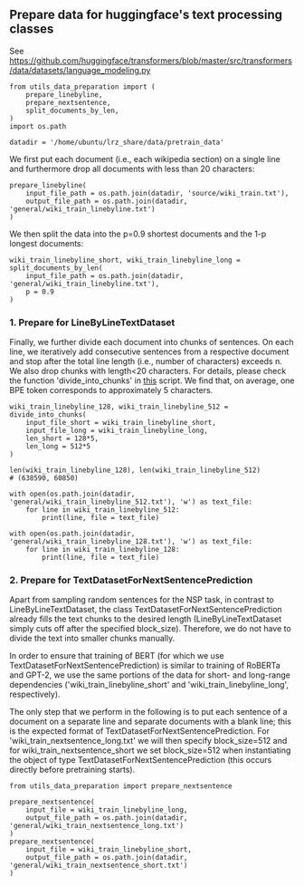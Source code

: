## Prepare data for huggingface's text processing classes

See https://github.com/huggingface/transformers/blob/master/src/transformers/data/datasets/language_modeling.py

```
from utils_data_preparation import (
    prepare_linebyline, 
    prepare_nextsentence,
    split_documents_by_len,
)
import os.path

datadir = '/home/ubuntu/lrz_share/data/pretrain_data'
```

We first put each document (i.e., each wikipedia section) on a single line 
and furthermore drop all documents with less than 20 characters:
```
prepare_linebyline(
    input_file_path = os.path.join(datadir, 'source/wiki_train.txt'), 
    output_file_path = os.path.join(datadir, 'general/wiki_train_linebyline.txt')
)
```

We then split the data into the p=0.9 shortest documents and the 1-p 
longest documents:
```
wiki_train_linebyline_short, wiki_train_linebyline_long = split_documents_by_len(
    input_file_path = os.path.join(datadir, 'general/wiki_train_linebyline.txt'),
    p = 0.9
)
```

### 1. Prepare for LineByLineTextDataset

Finally, we further divide each document into chunks of sentences.
On each line, we iteratively add consecutive sentences from a respective document
and stop after the total line length (i.e., number of characters) exceeds n. 
We also drop chunks with length<20 characters. For details, please check
the function 'divide_into_chunks' in [this](https://github.com/PMSchulze/masters_thesis/blob/master/data_preparation/utils_data_preparation.py) script.
We find that, on average, one BPE token corresponds to approximately 5 characters.
```
wiki_train_linebyline_128, wiki_train_linebyline_512 =  divide_into_chunks(
    input_file_short = wiki_train_linebyline_short,
    input_file_long = wiki_train_linebyline_long,
    len_short = 128*5,
    len_long = 512*5
)

len(wiki_train_linebyline_128), len(wiki_train_linebyline_512)
# (638590, 60850)

with open(os.path.join(datadir, 'general/wiki_train_linebyline_512.txt'), 'w') as text_file:
    for line in wiki_train_linebyline_512:
        print(line, file = text_file)

with open(os.path.join(datadir, 'general/wiki_train_linebyline_128.txt'), 'w') as text_file:
    for line in wiki_train_linebyline_128:
        print(line, file = text_file)
```

### 2. Prepare for TextDatasetForNextSentencePrediction

Apart from sampling random sentences for the NSP task, in contrast to LineByLineTextDataset, the class TextDatasetForNextSentencePrediction 
already fills the text chunks to the desired length (LineByLineTextDataset simply cuts off after the specified block_size). 
Therefore, we do not have to divide the text into smaller chunks manually.

In order to ensure that training of BERT (for which we use TextDatasetForNextSentencePrediction) is similar to training of RoBERTa
and GPT-2, we use the same portions of the data for short- and long-range dependencies ('wiki_train_linebyline_short' and 'wiki_train_linebyline_long', respectively).

The only step that we perform in the following is to put each sentence of a document on a separate line and separate documents with a blank line; this is the expected format of TextDatasetForNextSentencePrediction. For 'wiki_train_nextsentence_long.txt' we will then specify block_size=512 and for wiki_train_nextsentence_short we set block_size=512 when instantiating the object of type TextDatasetForNextSentencePrediction (this occurs directly before pretraining starts).

```
from utils_data_preparation import prepare_nextsentence

prepare_nextsentence(
    input_file = wiki_train_linebyline_long,
    output_file_path = os.path.join(datadir, 'general/wiki_train_nextsentence_long.txt')
)
prepare_nextsentence(
    input_file = wiki_train_linebyline_short,
    output_file_path = os.path.join(datadir, 'general/wiki_train_nextsentence_short.txt')
)
```
